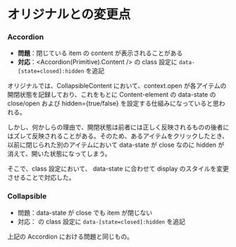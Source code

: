 # オリジナルとの変更点


### Accordion
- **問題**：閉じている item の content が表示されることがある
- **対応**：<Accordion(Primitive).Content /> の class 設定に `data-[state=closed]:hidden` を追記

オリジナルでは、CollapsibleContent において、context.open が各アイテムの開閉状態を記録しており、これをもとに Content-element の data-state の close/open および hidden={true/false} を設定する仕組みになっていると思われる。

しかし、何かしらの理由で、開閉状態は前者には正しく反映されるものの後者にはズレて反映されることがある。そのため、あるアイテムをクリックしたとき、以前に閉じられた別のアイテムにおいて data-state が close なのに hidden が消えて、開いた状態になってしまう。

そこで、class 設定において、 data-state に合わせて display のスタイルを変更させることで対応した。


### Collapsible
- 問題：data-state が close でも item が閉じない
- 対応：<CollapsibleContent /> の class 設定に `data-[state=closed]:hidden` を追記

上記の Accordion における問題と同じもの。